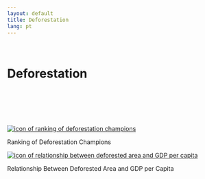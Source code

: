 ```yaml
---
layout: default
title: Deforestation
lang: pt
---
```


<link rel="stylesheet" href="style.css">

<br>

<h1 class="title-about">Deforestation</h1>

<br>
<br>
<br>
<br>
<br>

<div class="imagens-container">
   <div class="icone-bloco">
    <a href="{{ site.baseurl }}/en/viz/ranking-de-campeoes-de-desmatamento" target="_blank" rel="noopener noreferrer">
      <img src="{{ site.baseurl }}/assets/img/icon_rk_campeoes_de_desmatamento.png" alt="icon of ranking of deforestation champions">
    </a><br>
    <p>Ranking of Deforestation Champions</p>
   </div>

   <div class="icone-bloco">
    <a href="{{ site.baseurl }}/en/viz/relacao-area-desmatada-e-pibpc" target="_blank" rel="noopener noreferrer">
      <img src="{{ site.baseurl }}/assets/img/icon_relacao_area_desmatada_e_pibpc.png" alt="icon of relationship between deforested area and GDP per capita">
    </a><br>
    <p>Relationship Between Deforested Area and GDP per Capita</p>
   </div>
   
  </div>

<br>
<br>
<br>
<br>
